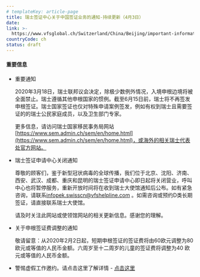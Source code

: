 ```yaml
---
# templateKey: article-page
title: 瑞士签证中心关于中国签证业务的通知-持续更新（4月3日）
date: 
link: >-
  https://www.vfsglobal.ch/Switzerland/China/Beijing/important-information.html
countryCode: ch
status: draft
---
```

<section class="content">

<div class="wrapper">

#### 重要信息

<div class="tourist_text">

*   重要通知

    2020年3月18日，瑞士联邦议会决定，除极少数例外情况，入境申根边境将被全面禁止。瑞士遵循其他申根国家的惯例。截至6月15日前，瑞士将不再签发申根签证。瑞士国家签证也仅对特殊申请案例签发，例如有权到瑞士且需要签证的的瑞士公民家庭成员，以及卫生部门专家。

    更多信息，请访问瑞士国家移民事务局网站[https://www.sem.admin.ch/sem/en/home.html](https://www.sem.admin.ch/sem/en/home.html)，或海外的相关瑞士代表处官方网站。

*   瑞士签证申请中心关闭通知

    尊敬的顾客们，鉴于新型冠状病毒的全球传播，我们位于北京、沈阳、济南、西安、武汉、成都、重庆和昆明的瑞士签证申请中心即日起将关闭营业，呼叫中心也将暂停服务，重新开放时间将在收到瑞士大使馆通知后公布。如有紧急咨询，请联系[infopek.swisscn@vfshelpline.com](mailto:infopek.swisscn@vfshelpline.com) 。如需咨询或预约D类长期签证，请直接联系瑞士大使馆。

    请及时关注此网站或使领馆网站的相关更新信息。感谢您的理解。

*   <span class="semibold">关于申根签证费调整的通知</span>

    敬请留意：从2020年2月2日起，短期申根签证的签证费将由60欧元调整为80欧元或等值的人民币金额。六周岁至十二周岁的儿童的签证费将调整为40 欧元或等值的人民币金额。

*   警惕虚假工作邀约。请点击这里了解详情 - [点击这里](Terms-and-conditions.html#a5)

</div>

</div>

</section>
